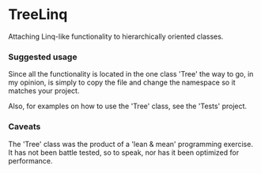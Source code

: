 # TreeLinq
Attaching Linq-like functionality to hierarchically oriented classes.

### Suggested usage
Since all the functionality is located in the one class 'Tree' the way to go, in my opinion, is simply to copy the file and change the namespace so it matches your project.

Also, for examples on how to use the 'Tree' class, see the 'Tests' project.

### Caveats

The 'Tree' class was the product of a 'lean & mean' programming exercise. It has not been battle tested, so to speak, nor has it been optimized for performance.